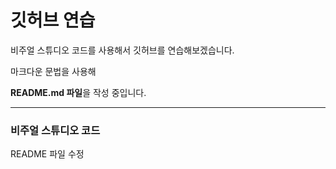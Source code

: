 # 깃허브 연습

비주얼 스튜디오 코드를 사용해서 깃허브를 연습해보겠습니다.

마크다운 문법을 사용해

**README.md 파일**을 작성 중입니다.

------------------------------------------

### 비주얼 스튜디오 코드

README 파일 수정

